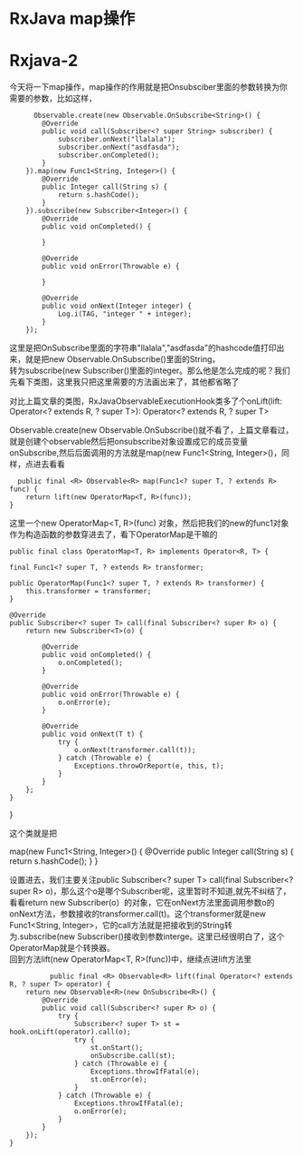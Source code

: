 RxJava map操作
=============
# Rxjava-2
今天将一下map操作，map操作的作用就是把Onsubsciber里面的参数转换为你需要的参数，比如这样，

          Observable.create(new Observable.OnSubscribe<String>() {
            @Override
            public void call(Subscriber<? super String> subscriber) {
                subscriber.onNext("llalala");
                subscriber.onNext("asdfasda");
                subscriber.onCompleted();
            }
        }).map(new Func1<String, Integer>() {
            @Override
            public Integer call(String s) {
                return s.hashCode();
            }
        }).subscribe(new Subscriber<Integer>() {
            @Override
            public void onCompleted() {

            }

            @Override
            public void onError(Throwable e) {

            }

            @Override
            public void onNext(Integer integer) {
                Log.i(TAG, "integer " + integer);
            }
        });

这里是把OnSubscribe里面的字符串"llalala","asdfasda"的hashcode值打印出来，就是把new Observable.OnSubscribe<String>()里面的String，</br>
转为subscribe(new Subscriber<Integer>()里面的integer。那么他是怎么完成的呢？我们先看下类图，这里我只把这里需要的方法画出来了，其他都省略了

对比上篇文章的类图，RxJavaObservableExecutionHook类多了个onLift(lift: Operator<? extends R, ? super T>): Operator<? extends R, ? super T>

Observable.create(new Observable.OnSubscribe<String>()就不看了，上篇文章看过，就是创建个observable然后把onsubscribe对象设置成它的成员变量</br>
onSubscribe,然后后面调用的方法就是map(new Func1<String, Integer>()，同样，点进去看看

      public final <R> Observable<R> map(Func1<? super T, ? extends R> func) {
        return lift(new OperatorMap<T, R>(func));
    }

这里一个new OperatorMap<T, R>(func) 对象，然后把我们的new的func1对象作为构造函数的参数穿进去了，看下OperatorMap是干嘛的

    public final class OperatorMap<T, R> implements Operator<R, T> {

    final Func1<? super T, ? extends R> transformer;

    public OperatorMap(Func1<? super T, ? extends R> transformer) {
        this.transformer = transformer;
    }

    @Override
    public Subscriber<? super T> call(final Subscriber<? super R> o) {
        return new Subscriber<T>(o) {

            @Override
            public void onCompleted() {
                o.onCompleted();
            }

            @Override
            public void onError(Throwable e) {
                o.onError(e);
            }

            @Override
            public void onNext(T t) {
                try {
                    o.onNext(transformer.call(t));
                } catch (Throwable e) {
                    Exceptions.throwOrReport(e, this, t);
                }
            }
        };
    }
  }

这个类就是把

  map(new Func1<String, Integer>() {
            @Override
            public Integer call(String s) {
                return s.hashCode();
            }
        }
        
设置进去，我们主要关注public Subscriber<? super T> call(final Subscriber<? super R> o)，那么这个o是哪个Subscriber呢，这里暂时不知道,就先不纠结了，看看return new Subscriber<T>(o）的对象，它在onNext方法里面调用参数o的onNext方法，参数接收的transformer.call(t)。这个transformer就是new Func1<String, Integer>，它的call方法就是把接收到的String转为.subscribe(new Subscriber<Integer>()接收到参数interge。这里已经很明白了，这个OperatorMap就是个转换器。</br>
回到方法lift(new OperatorMap<T, R>(func))中，继续点进lift方法里

              public final <R> Observable<R> lift(final Operator<? extends R, ? super T> operator) {
        return new Observable<R>(new OnSubscribe<R>() {
            @Override
            public void call(Subscriber<? super R> o) {
                try {
                    Subscriber<? super T> st = hook.onLift(operator).call(o);
                    try {
                        st.onStart();
                        onSubscribe.call(st);
                    } catch (Throwable e) {
                        Exceptions.throwIfFatal(e);
                        st.onError(e);
                    }
                } catch (Throwable e) {
                    Exceptions.throwIfFatal(e);
                    o.onError(e);
                }
            }
        });
    }
    
    


